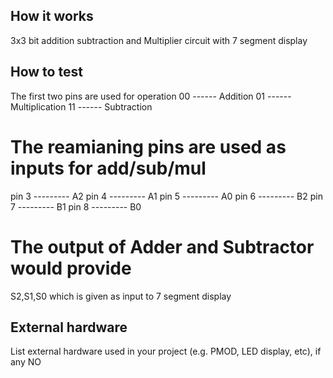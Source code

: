 <!---

This file is used to generate your project datasheet. Please fill in the information below and delete any unused
sections.

You can also include images in this folder and reference them in the markdown. Each image must be less than
512 kb in size, and the combined size of all images must be less than 1 MB.
-->

## How it works

3x3 bit addition subtraction and Multiplier circuit 
with 7 segment display

## How to test

The first two pins are used for operation 
00 ------ Addition 
01 ------ Multiplication 
11 ------ Subtraction

# The reamianing pins are used as inputs for add/sub/mul

pin 3 --------- A2
pin 4 --------- A1
pin 5 --------- A0 
pin 6 --------- B2
pin 7 --------- B1
pin 8 --------- B0

# The output of Adder and Subtractor would provide 
S2,S1,S0 which is given as input to 7 segment display 


## External hardware

List external hardware used in your project (e.g. PMOD, LED display, etc), if any
NO
